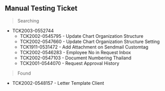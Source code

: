 ## Manual Testing Ticket

> Searching
- TCK2003-0552744
  - TCK2002-0545795 - Update Chart Organization Structure
  - TCK2002-0547660 - Update Chart Organization Structure Setting
  - TCK1911-0531472 - Add Attachment on Sendmail Customtag
  - TCK2002-0546283 - Employee No in Request Inbox
  - TCK2002-0547103 - Document Numbering Thailand
  - TCK2001-0544070 - Request Approval History

> Found
- TCK2002-0548157 - Letter Template Client